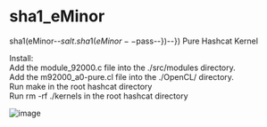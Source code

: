 # sha1_eMinor
sha1(eMinor--$salt.sha1(eMinor--$pass--})--}) Pure Hashcat Kernel

Install:  
Add the module_92000.c file into the ./src/modules directory.  
Add the m92000_a0-pure.cl file into the ./OpenCL/ directory.  
Run make in the root hashcat directory  
Run rm -rf ./kernels in the root hashcat directory  

![image](https://i.imgur.com/rLWIvjz.png)
